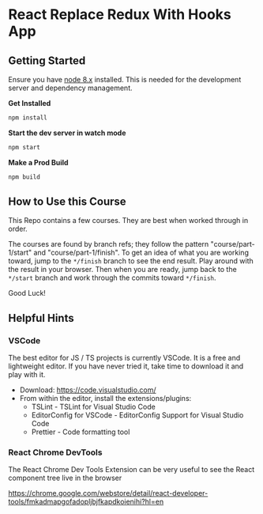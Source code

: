 # React Replace Redux With Hooks App

## Getting Started

Ensure you have [node 8.x](https://nodejs.org/dist/latest-v8.x/) installed. This is needed for the development server and dependency management.

**Get Installed**

```sh
npm install
```

**Start the dev server in watch mode**

```sh
npm start
```

**Make a Prod Build**

```sh
npm build
```

## How to Use this Course

This Repo contains a few courses. They are best when worked through in order.

The courses are found by branch refs; they follow the pattern "course/part-1/start" and "course/part-1/finish". To get an idea of what you are working toward, jump to the `*/finish` branch to see the end result. Play around with the result in your browser. Then when you are ready, jump back to the `*/start` branch and work through the commits toward `*/finish`.

Good Luck!

## Helpful Hints

### VSCode

The best editor for JS / TS projects is currently VSCode. It is a free and lightweight editor. If you have never tried it, take time to download it and play with it.

* Download: https://code.visualstudio.com/
* From within the editor, install the extensions/plugins:
  * TSLint - TSLint for Visual Studio Code
  * EditorConfig for VSCode - EditorConfig Support for Visual Studio Code
  * Prettier - Code formatting tool

### React Chrome DevTools

The React Chrome Dev Tools Extension can be very useful to see the React component tree live in the browser

https://chrome.google.com/webstore/detail/react-developer-tools/fmkadmapgofadopljbjfkapdkoienihi?hl=en
